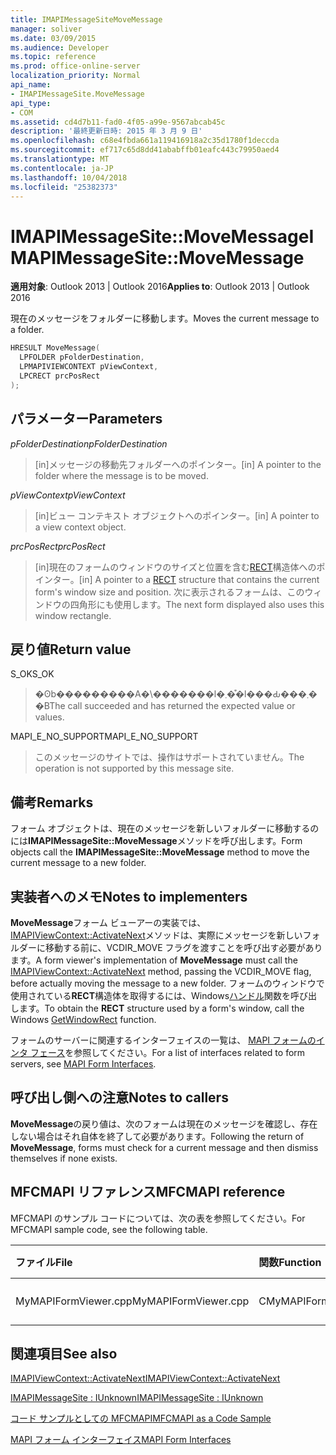 ```yaml
---
title: IMAPIMessageSiteMoveMessage
manager: soliver
ms.date: 03/09/2015
ms.audience: Developer
ms.topic: reference
ms.prod: office-online-server
localization_priority: Normal
api_name:
- IMAPIMessageSite.MoveMessage
api_type:
- COM
ms.assetid: cd4d7b11-fad0-4f05-a99e-9567abcab45c
description: '最終更新日時: 2015 年 3 月 9 日'
ms.openlocfilehash: c68e4fbda661a119416918a2c35d1780f1deccda
ms.sourcegitcommit: ef717c65d8dd41ababffb01eafc443c79950aed4
ms.translationtype: MT
ms.contentlocale: ja-JP
ms.lasthandoff: 10/04/2018
ms.locfileid: "25382373"
---
```

# <a name="imapimessagesitemovemessage"></a><span data-ttu-id="d67b8-103">IMAPIMessageSite::MoveMessage</span><span class="sxs-lookup"><span data-stu-id="d67b8-103">IMAPIMessageSite::MoveMessage</span></span>

  
  
<span data-ttu-id="d67b8-104">**適用対象**: Outlook 2013 | Outlook 2016</span><span class="sxs-lookup"><span data-stu-id="d67b8-104">**Applies to**: Outlook 2013 | Outlook 2016</span></span> 
  
<span data-ttu-id="d67b8-105">現在のメッセージをフォルダーに移動します。</span><span class="sxs-lookup"><span data-stu-id="d67b8-105">Moves the current message to a folder.</span></span>
  
```cpp
HRESULT MoveMessage(
  LPFOLDER pFolderDestination,
  LPMAPIVIEWCONTEXT pViewContext,
  LPCRECT prcPosRect
);
```

## <a name="parameters"></a><span data-ttu-id="d67b8-106">パラメーター</span><span class="sxs-lookup"><span data-stu-id="d67b8-106">Parameters</span></span>

 <span data-ttu-id="d67b8-107">_pFolderDestination_</span><span class="sxs-lookup"><span data-stu-id="d67b8-107">_pFolderDestination_</span></span>
  
> <span data-ttu-id="d67b8-108">[in]メッセージの移動先フォルダーへのポインター。</span><span class="sxs-lookup"><span data-stu-id="d67b8-108">[in] A pointer to the folder where the message is to be moved.</span></span>
    
 <span data-ttu-id="d67b8-109">_pViewContext_</span><span class="sxs-lookup"><span data-stu-id="d67b8-109">_pViewContext_</span></span>
  
> <span data-ttu-id="d67b8-110">[in]ビュー コンテキスト オブジェクトへのポインター。</span><span class="sxs-lookup"><span data-stu-id="d67b8-110">[in] A pointer to a view context object.</span></span>
    
 <span data-ttu-id="d67b8-111">_prcPosRect_</span><span class="sxs-lookup"><span data-stu-id="d67b8-111">_prcPosRect_</span></span>
  
> <span data-ttu-id="d67b8-112">[in]現在のフォームのウィンドウのサイズと位置を含む[RECT](https://msdn.microsoft.com/library/dd162897%28VS.85%29.aspx)構造体へのポインター。</span><span class="sxs-lookup"><span data-stu-id="d67b8-112">[in] A pointer to a [RECT](https://msdn.microsoft.com/library/dd162897%28VS.85%29.aspx) structure that contains the current form's window size and position.</span></span> <span data-ttu-id="d67b8-113">次に表示されるフォームは、このウィンドウの四角形にも使用します。</span><span class="sxs-lookup"><span data-stu-id="d67b8-113">The next form displayed also uses this window rectangle.</span></span> 
    
## <a name="return-value"></a><span data-ttu-id="d67b8-114">戻り値</span><span class="sxs-lookup"><span data-stu-id="d67b8-114">Return value</span></span>

<span data-ttu-id="d67b8-115">S_OK</span><span class="sxs-lookup"><span data-stu-id="d67b8-115">S_OK</span></span> 
  
> <span data-ttu-id="d67b8-116">�ʘb���������A�\�������l�܂��͒l���Ԃ���܂��B</span><span class="sxs-lookup"><span data-stu-id="d67b8-116">The call succeeded and has returned the expected value or values.</span></span>
    
<span data-ttu-id="d67b8-117">MAPI_E_NO_SUPPORT</span><span class="sxs-lookup"><span data-stu-id="d67b8-117">MAPI_E_NO_SUPPORT</span></span> 
  
> <span data-ttu-id="d67b8-118">このメッセージのサイトでは、操作はサポートされていません。</span><span class="sxs-lookup"><span data-stu-id="d67b8-118">The operation is not supported by this message site.</span></span>
    
## <a name="remarks"></a><span data-ttu-id="d67b8-119">備考</span><span class="sxs-lookup"><span data-stu-id="d67b8-119">Remarks</span></span>

<span data-ttu-id="d67b8-120">フォーム オブジェクトは、現在のメッセージを新しいフォルダーに移動するのには**IMAPIMessageSite::MoveMessage**メソッドを呼び出します。</span><span class="sxs-lookup"><span data-stu-id="d67b8-120">Form objects call the **IMAPIMessageSite::MoveMessage** method to move the current message to a new folder.</span></span> 
  
## <a name="notes-to-implementers"></a><span data-ttu-id="d67b8-121">実装者へのメモ</span><span class="sxs-lookup"><span data-stu-id="d67b8-121">Notes to implementers</span></span>

<span data-ttu-id="d67b8-122">**MoveMessage**フォーム ビューアーの実装では、 [IMAPIViewContext::ActivateNext](imapiviewcontext-activatenext.md)メソッドは、実際にメッセージを新しいフォルダーに移動する前に、VCDIR_MOVE フラグを渡すことを呼び出す必要があります。</span><span class="sxs-lookup"><span data-stu-id="d67b8-122">A form viewer's implementation of **MoveMessage** must call the [IMAPIViewContext::ActivateNext](imapiviewcontext-activatenext.md) method, passing the VCDIR_MOVE flag, before actually moving the message to a new folder.</span></span> <span data-ttu-id="d67b8-123">フォームのウィンドウで使用されている**RECT**構造体を取得するには、Windows[ハンドル](https://msdn.microsoft.com/library/ms633519)関数を呼び出します。</span><span class="sxs-lookup"><span data-stu-id="d67b8-123">To obtain the **RECT** structure used by a form's window, call the Windows [GetWindowRect](https://msdn.microsoft.com/library/ms633519) function.</span></span> 
  
<span data-ttu-id="d67b8-124">フォームのサーバーに関連するインターフェイスの一覧は、 [MAPI フォームのインタ フェース](mapi-form-interfaces.md)を参照してください。</span><span class="sxs-lookup"><span data-stu-id="d67b8-124">For a list of interfaces related to form servers, see [MAPI Form Interfaces](mapi-form-interfaces.md).</span></span>
  
## <a name="notes-to-callers"></a><span data-ttu-id="d67b8-125">呼び出し側への注意</span><span class="sxs-lookup"><span data-stu-id="d67b8-125">Notes to callers</span></span>

<span data-ttu-id="d67b8-126">**MoveMessage**の戻り値は、次のフォームは現在のメッセージを確認し、存在しない場合はそれ自体を終了して必要があります。</span><span class="sxs-lookup"><span data-stu-id="d67b8-126">Following the return of **MoveMessage**, forms must check for a current message and then dismiss themselves if none exists.</span></span> 
  
## <a name="mfcmapi-reference"></a><span data-ttu-id="d67b8-127">MFCMAPI リファレンス</span><span class="sxs-lookup"><span data-stu-id="d67b8-127">MFCMAPI reference</span></span>

<span data-ttu-id="d67b8-128">MFCMAPI のサンプル コードについては、次の表を参照してください。</span><span class="sxs-lookup"><span data-stu-id="d67b8-128">For MFCMAPI sample code, see the following table.</span></span>
  
|<span data-ttu-id="d67b8-129">**ファイル**</span><span class="sxs-lookup"><span data-stu-id="d67b8-129">**File**</span></span>|<span data-ttu-id="d67b8-130">**関数**</span><span class="sxs-lookup"><span data-stu-id="d67b8-130">**Function**</span></span>|<span data-ttu-id="d67b8-131">**コメント**</span><span class="sxs-lookup"><span data-stu-id="d67b8-131">**Comment**</span></span>|
|:-----|:-----|:-----|
|<span data-ttu-id="d67b8-132">MyMAPIFormViewer.cpp</span><span class="sxs-lookup"><span data-stu-id="d67b8-132">MyMAPIFormViewer.cpp</span></span>  <br/> |<span data-ttu-id="d67b8-133">CMyMAPIFormViewer::MoveMessage</span><span class="sxs-lookup"><span data-stu-id="d67b8-133">CMyMAPIFormViewer::MoveMessage</span></span>  <br/> |<span data-ttu-id="d67b8-134">実装されていません。</span><span class="sxs-lookup"><span data-stu-id="d67b8-134">Not implemented.</span></span>  <br/> |
   
## <a name="see-also"></a><span data-ttu-id="d67b8-135">関連項目</span><span class="sxs-lookup"><span data-stu-id="d67b8-135">See also</span></span>



[<span data-ttu-id="d67b8-136">IMAPIViewContext::ActivateNext</span><span class="sxs-lookup"><span data-stu-id="d67b8-136">IMAPIViewContext::ActivateNext</span></span>](imapiviewcontext-activatenext.md)
  
[<span data-ttu-id="d67b8-137">IMAPIMessageSite : IUnknown</span><span class="sxs-lookup"><span data-stu-id="d67b8-137">IMAPIMessageSite : IUnknown</span></span>](imapimessagesiteiunknown.md)


[<span data-ttu-id="d67b8-138">コード サンプルとしての MFCMAPI</span><span class="sxs-lookup"><span data-stu-id="d67b8-138">MFCMAPI as a Code Sample</span></span>](mfcmapi-as-a-code-sample.md)
  
[<span data-ttu-id="d67b8-139">MAPI フォーム インターフェイス</span><span class="sxs-lookup"><span data-stu-id="d67b8-139">MAPI Form Interfaces</span></span>](mapi-form-interfaces.md)

